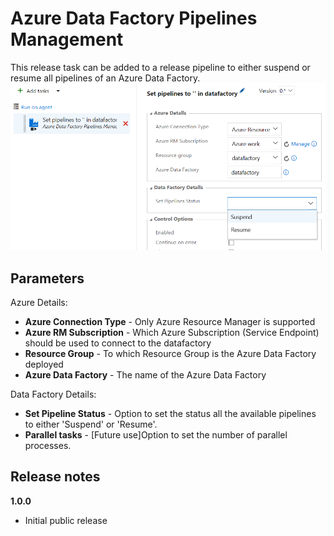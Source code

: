 # Azure Data Factory Pipelines Management

This release task can be added to a release pipeline to either suspend or resume all pipelines of an Azure Data Factory.
![](../images/screenshot-3.png)

## Parameters

Azure Details:
- **Azure Connection Type** - Only Azure Resource Manager is supported
- **Azure RM Subscription** - Which Azure Subscription (Service Endpoint) should be used to connect to the datafactory
- **Resource Group** - To which Resource Group is the Azure Data Factory deployed
- **Azure Data Factory** - The name of the Azure Data Factory

Data Factory Details:
- **Set Pipeline Status** - Option to set the status all the available pipelines to either 'Suspend' or 'Resume'.
- **Parallel tasks** - [Future use]Option to set the number of parallel processes.

## Release notes

**1.0.0**
- Initial public release